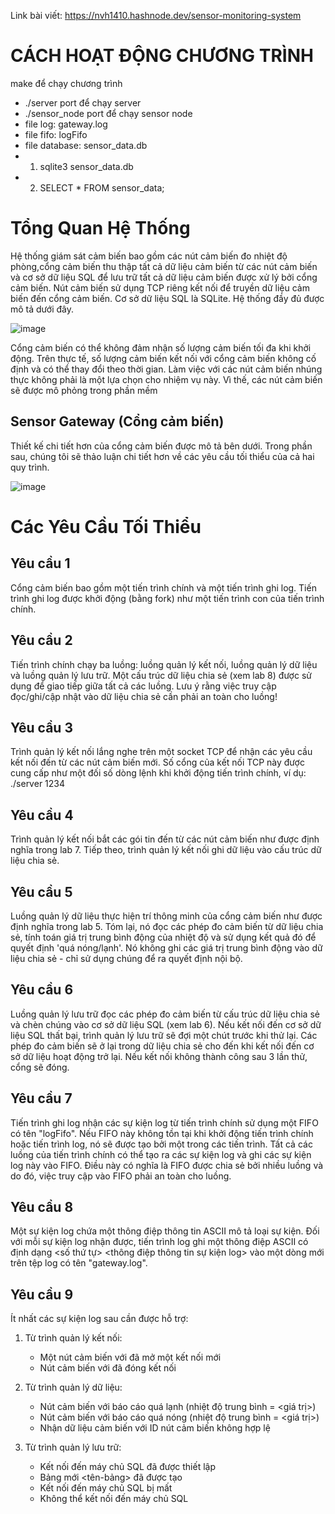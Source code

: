 Link bài viết: https://nvh1410.hashnode.dev/sensor-monitoring-system
# CÁCH HOẠT ĐỘNG CHƯƠNG TRÌNH

make để chạy chương trình
- ./server port để chạy server
- ./sensor_node port để chạy sensor node
- file log: gateway.log 
- file fifo: logFifo
- file database: sensor_data.db
- 1. sqlite3 sensor_data.db
- 2. SELECT * FROM sensor_data;

# Tổng Quan Hệ Thống
Hệ thống giám sát cảm biến bao gồm các nút cảm biến đo nhiệt độ phòng,cổng cảm biến thu thập tất cả dữ liệu cảm biến từ các nút cảm biến và cơ sở dữ liệu SQL để
lưu trữ tất cả dữ liệu cảm biến được xử lý bởi cổng cảm biến. Nút cảm biến sử dụng TCP riêng kết nối để truyền dữ liệu cảm biến đến cổng cảm biến. Cơ sở dữ liệu SQL là SQLite. Hệ thống đầy đủ được mô tả dưới đây.

![image](https://github.com/user-attachments/assets/cc60065d-1420-446e-a9f0-d8093b6ed496)


Cổng cảm biến có thể không đảm nhận số lượng cảm biến tối đa khi khởi động. Trên thực tế, số lượng cảm biến kết nối với cổng cảm biến không cố định và có thể thay đổi theo thời gian. 
Làm việc với các nút cảm biến nhúng thực không phải là một lựa chọn cho nhiệm vụ này. Vì thế, các nút cảm biến sẽ được mô phỏng trong phần mềm

## Sensor Gateway (Cổng cảm biến)
Thiết kế chi tiết hơn của cổng cảm biến được mô tả bên dưới. Trong phần sau, chúng tôi sẽ thảo luận chi tiết hơn về các yêu cầu tối thiểu của cả hai quy trình.

![image](https://github.com/user-attachments/assets/60711569-562f-45cb-aa5d-3ce87304b015)


# Các Yêu Cầu Tối Thiểu

## Yêu cầu 1
Cổng cảm biến bao gồm một tiến trình chính và một tiến trình ghi log. Tiến trình ghi log được khởi động (bằng fork) như một tiến trình con của tiến trình chính.

## Yêu cầu 2
Tiến trình chính chạy ba luồng: luồng quản lý kết nối, luồng quản lý dữ liệu và luồng quản lý lưu trữ. Một cấu trúc dữ liệu chia sẻ (xem lab 8) được sử dụng để giao tiếp giữa tất cả các luồng. Lưu ý rằng việc truy cập đọc/ghi/cập nhật vào dữ liệu chia sẻ cần phải an toàn cho luồng!

## Yêu cầu 3
Trình quản lý kết nối lắng nghe trên một socket TCP để nhận các yêu cầu kết nối đến từ các nút cảm biến mới. Số cổng của kết nối TCP này được cung cấp như một đối số dòng lệnh khi khởi động tiến trình chính, ví dụ: ./server 1234

## Yêu cầu 4
Trình quản lý kết nối bắt các gói tin đến từ các nút cảm biến như được định nghĩa trong lab 7. Tiếp theo, trình quản lý kết nối ghi dữ liệu vào cấu trúc dữ liệu chia sẻ.

## Yêu cầu 5
Luồng quản lý dữ liệu thực hiện trí thông minh của cổng cảm biến như được định nghĩa trong lab 5. Tóm lại, nó đọc các phép đo cảm biến từ dữ liệu chia sẻ, tính toán giá trị trung bình động của nhiệt độ và sử dụng kết quả đó để quyết định 'quá nóng/lạnh'. Nó không ghi các giá trị trung bình động vào dữ liệu chia sẻ - chỉ sử dụng chúng để ra quyết định nội bộ.

## Yêu cầu 6
Luồng quản lý lưu trữ đọc các phép đo cảm biến từ cấu trúc dữ liệu chia sẻ và chèn chúng vào cơ sở dữ liệu SQL (xem lab 6). Nếu kết nối đến cơ sở dữ liệu SQL thất bại, trình quản lý lưu trữ sẽ đợi một chút trước khi thử lại. Các phép đo cảm biến sẽ ở lại trong dữ liệu chia sẻ cho đến khi kết nối đến cơ sở dữ liệu hoạt động trở lại. Nếu kết nối không thành công sau 3 lần thử, cổng sẽ đóng.

## Yêu cầu 7
Tiến trình ghi log nhận các sự kiện log từ tiến trình chính sử dụng một FIFO có tên "logFifo". Nếu FIFO này không tồn tại khi khởi động tiến trình chính hoặc tiến trình log, nó sẽ được tạo bởi một trong các tiến trình. Tất cả các luồng của tiến trình chính có thể tạo ra các sự kiện log và ghi các sự kiện log này vào FIFO. Điều này có nghĩa là FIFO được chia sẻ bởi nhiều luồng và do đó, việc truy cập vào FIFO phải an toàn cho luồng.

## Yêu cầu 8
Một sự kiện log chứa một thông điệp thông tin ASCII mô tả loại sự kiện. Đối với mỗi sự kiện log nhận được, tiến trình log ghi một thông điệp ASCII có định dạng <số thứ tự> <timestamp> <thông điệp thông tin sự kiện log> vào một dòng mới trên tệp log có tên "gateway.log".

## Yêu cầu 9
Ít nhất các sự kiện log sau cần được hỗ trợ:

1. Từ trình quản lý kết nối:
   - Một nút cảm biến với <sensorNodeID> đã mở một kết nối mới
   - Nút cảm biến với <sensorNodeID> đã đóng kết nối

2. Từ trình quản lý dữ liệu:
   - Nút cảm biến với <sensorNodeID> báo cáo quá lạnh (nhiệt độ trung bình = <giá trị>)
   - Nút cảm biến với <sensorNodeID> báo cáo quá nóng (nhiệt độ trung bình = <giá trị>)
   - Nhận dữ liệu cảm biến với ID nút cảm biến không hợp lệ <node-ID>

3. Từ trình quản lý lưu trữ:
   - Kết nối đến máy chủ SQL đã được thiết lập
   - Bảng mới <tên-bảng> đã được tạo
   - Kết nối đến máy chủ SQL bị mất
   - Không thể kết nối đến máy chủ SQL
